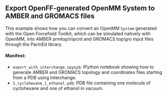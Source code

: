 ## Export OpenFF-generated OpenMM System to AMBER and GROMACS files

This example shows how you can convert an OpenMM `System` generated with the Open Forcefield Toolkit, which can be simulated natively with OpenMM, into AMBER prmtop/inpcrd and GROMACS top/gro input files through the ParmEd library.

#### Manifest:

- `export_with_interchange.ipynyb`: IPython notebook showing how to generate AMBER and GROMACS topology and coordinates files starting from a PDB using Interchange.
- `1_cyclohexane_1_ethanol.pdb`: PDB file containing one molecule of cyclohexane and one of ethanol in vacuum.
